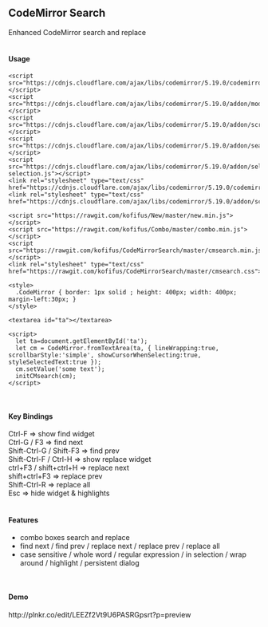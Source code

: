 ## CodeMirror Search ##

Enhanced CodeMirror search and replace
<br/><br/>
<h4>Usage</h4>

    <script src="https://cdnjs.cloudflare.com/ajax/libs/codemirror/5.19.0/codemirror.js"></script>
    <script src="https://cdnjs.cloudflare.com/ajax/libs/codemirror/5.19.0/addon/mode/overlay.js"></script>
    <script src="https://cdnjs.cloudflare.com/ajax/libs/codemirror/5.19.0/addon/scroll/simplescrollbars.js"></script>
    <script src="https://cdnjs.cloudflare.com/ajax/libs/codemirror/5.19.0/addon/search/searchcursor.js"></script>
    <script src="https://cdnjs.cloudflare.com/ajax/libs/codemirror/5.19.0/addon/selection/mark-selection.js"></script>
  	<link rel="stylesheet" type="text/css" href="https://cdnjs.cloudflare.com/ajax/libs/codemirror/5.19.0/codemirror.css">
	<link rel="stylesheet" type="text/css" href="https://cdnjs.cloudflare.com/ajax/libs/codemirror/5.19.0/addon/scroll/simplescrollbars.css">
    
    <script src="https://rawgit.com/kofifus/New/master/new.min.js"></script>
    <script src="https://rawgit.com/kofifus/Combo/master/combo.min.js"></script>    
    <script src="https://rawgit.com/kofifus/CodeMirrorSearch/master/cmsearch.min.js"></script>
    <link rel="stylesheet" type="text/css" href="https://rawgit.com/kofifus/CodeMirrorSearch/master/cmsearch.css">
        
    <style>
      .CodeMirror { border: 1px solid ; height: 400px; width: 400px; margin-left:30px; }
    </style>
        
    <textarea id="ta"></textarea>
    
    <script>
      let ta=document.getElementById('ta');
      let cm = CodeMirror.fromTextArea(ta, { lineWrapping:true, scrollbarStyle:'simple', showCursorWhenSelecting:true, styleSelectedText:true });
      cm.setValue('some text');
      initCMsearch(cm);      
    </script>
<br/>
<h4>Key Bindings</h4>

Ctrl-F  =>  show find widget<br/>
Ctrl-G / F3 => find next<br/>
Shift-Ctrl-G / Shift-F3 => find prev<br/>
Shift-Ctrl-F / Ctrl-H => show replace widget<br/>
ctrl+F3 / shift+ctrl+H => replace next<br/>
shift+ctrl+F3 => replace prev<br/>
Shift-Ctrl-R => replace all<br/>
Esc => hide widget & highlights<br/>
<br/>
<h4>Features</h4>

 - combo boxes search and replace
 - find next / find prev / replace next / replace prev / replace all
 - case sensitive / whole word / regular expression / in selection / 
    wrap around / highlight / persistent dialog
    
<br/>
<h4>Demo</h4>
http://plnkr.co/edit/LEEZf2Vt9U6PASRGpsrt?p=preview
